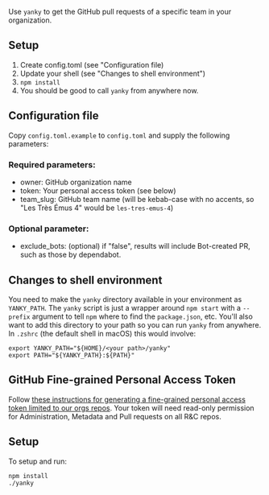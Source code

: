 Use `yanky` to get the GitHub pull requests of a specific team in your organization.

## Setup
1. Create config.toml (see "Configuration file)
2. Update your shell (see "Changes to shell environment")
3. `npm install`
4. You should be good to call `yanky` from anywhere now.

## Configuration file

Copy `config.toml.example` to `config.toml` and supply the following parameters:

### Required parameters:
- owner: GitHub organization name
- token: Your personal access token (see below)
- team_slug: GitHub team name (will be kebab-case with no accents, so "Les Très Émus 4" would be `les-tres-emus-4`)

### Optional parameter:

- exclude_bots: (optional) if "false", results will include Bot-created PR, such as those by dependabot.

## Changes to shell environment

You need to make the `yanky` directory available in your environment as `YANKY_PATH`. The `yanky` script is just a wrapper around `npm start` with a `--prefix` argument to tell `npm` where to find the `package.json`, etc. You'll also want to add this directory to your path so you can run `yanky` from anywhere. In `.zshrc` (the default shell in macOS) this would involve:

```
export YANKY_PATH="${HOME}/<your path>/yanky"
export PATH="${YANKY_PATH}:${PATH}"
```

## GitHub Fine-grained Personal Access Token

Follow [these instructions for generating a fine-grained personal access token limited to our orgs repos](https://docs.github.com/en/authentication/keeping-your-account-and-data-secure/creating-a-personal-access-token#creating-a-fine-grained-personal-access-token). Your token will need read-only permission for Administration, Metadata and Pull requests on all R&C repos.


## Setup

To setup and run:
```
npm install
./yanky
```
